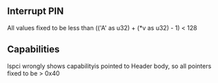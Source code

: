 ## Interrupt PIN
All values fixed to be less than (('A' as u32) + (*v as u32) - 1) < 128
## Capabilities
lspci wrongly shows capabilityis pointed to Header body, so all pointers fixed to be > 0x40
